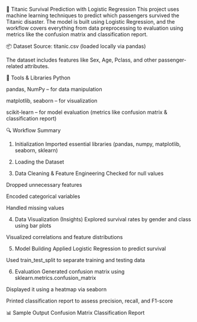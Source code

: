 🚢 Titanic Survival Prediction with Logistic Regression
This project uses machine learning techniques to predict which passengers survived the Titanic disaster. The model is built using Logistic Regression, and the workflow covers everything from data preprocessing to evaluation using metrics like the confusion matrix and classification report.

📦 Dataset
Source: titanic.csv (loaded locally via pandas)

The dataset includes features like Sex, Age, Pclass, and other passenger-related attributes.

🧰 Tools & Libraries
Python

pandas, NumPy – for data manipulation

matplotlib, seaborn – for visualization

scikit-learn – for model evaluation (metrics like confusion matrix & classification report)

🔍 Workflow Summary
1. Initialization
Imported essential libraries (pandas, numpy, matplotlib, seaborn, sklearn)

2. Loading the Dataset

3. Data Cleaning & Feature Engineering
Checked for null values

Dropped unnecessary features

Encoded categorical variables

Handled missing values

4. Data Visualization (Insights)
Explored survival rates by gender and class using bar plots

Visualized correlations and feature distributions

5. Model Building
Applied Logistic Regression to predict survival

Used train_test_split to separate training and testing data

6. Evaluation
Generated confusion matrix using sklearn.metrics.confusion_matrix

Displayed it using a heatmap via seaborn

Printed classification report to assess precision, recall, and F1-score

📊 Sample Output
Confusion Matrix
Classification Report
